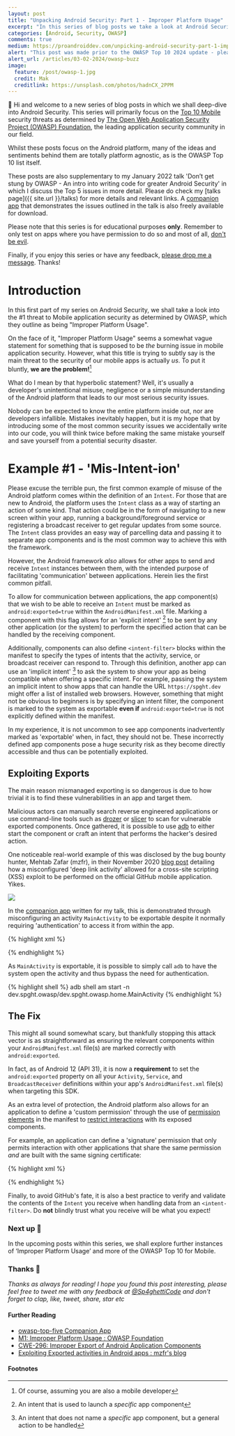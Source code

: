 ```yaml
---
layout: post
title: "Unpacking Android Security: Part 1 - Improper Platform Usage"
excerpt: "In this series of blog posts we take a look at Android Security in detail through the lens of the OWASP Top #10 threats to Mobile, with the end goal of learning how to write more secure code in our apps.<br><br>In this part we look at the #1 threat 'Improper Platform Usage'"
categories: [Android, Security, OWASP]
comments: true
medium: https://proandroiddev.com/unpicking-android-security-part-1-improper-platform-usage-ac677a9443b2
alert: "This post was made prior to the OWASP Top 10 2024 update - please see my blog post for more details on the 2024 Top 10"
alert_url: /articles/03-02-2024/owasp-buzz
image:
  feature: /post/owasp-1.jpg
  credit: Mak
  creditlink: https://unsplash.com/photos/hadnCX_2PPM
---
```


👋 Hi and welcome to a new series of blog posts in which we shall deep-dive into Android Security. This series will primarily focus on the [Top 10 Mobile](https://owasp.org/www-project-mobile-top-10/) security threats as determined by [The Open Web Application Security Project (OWASP) Foundation](https://owasp.org/), the leading application security community in our field.

Whilst these posts focus on the Android platform, many of the ideas and sentiments behind them are totally platform agnostic, as is the OWASP Top 10 list itself.

These posts are also supplementary to my January 2022 talk 'Don’t get stung by OWASP - An intro into writing code for greater Android Security' in which I discuss the Top 5 issues in more detail. Please do check my [talks page]({{ site.url }}/talks) for more details and relevant links. A [companion app](https://github.com/ed-george/owasp-top-five) that demonstrates the issues outlined in the talk is also freely available for download.

Please note that this series is for educational purposes **only**. Remember to only test on apps where you have permission to do so and most of all, [don't be evil](https://en.wikipedia.org/wiki/Don%27t_be_evil). 

Finally, if you enjoy this series or have any feedback, [please drop me a message](https://twitter.com/sp4ghetticode). Thanks!

# Introduction

In this first part of my series on Android Security, we shall take a look into the #1 threat to Mobile application security as determined by OWASP, which they outline as being "Improper Platform Usage".

On the face of it, "Improper Platform Usage" seems a somewhat vague statement for something that is supposed to be _the_ burning issue in mobile application security. However, what this title is trying to subtly say is the main threat to the security of our mobile apps is actually _us_. To put it bluntly, **we are the problem!**[^1]

What do I mean by that hyperbolic statement? Well, it's usually a developer's unintentional misuse, negligence or a simple misunderstanding of the Android platform that leads to our most serious security issues. 

Nobody can be expected to know the entire platform inside out, nor are developers infallible. Mistakes inevitably happen, but it is my hope that by introducing some of the most common security issues we accidentally write into our code, you will think twice before making the same mistake yourself and save yourself from a potential security disaster.

# Example #1 - 'Mis-Intent-ion'

Please excuse the terrible pun, the first common example of misuse of the Android platform comes within the definition of an `Intent`. For those that are new to Android, the platform uses the `Intent` class as a way of starting an action of some kind. That action could be in the form of navigating to a new screen within your app, running a background/foreground service or registering a broadcast receiver to get regular updates from some source. The `Intent` class provides an easy way of parcelling data and passing it to separate app components and is the most common way to achieve this with the framework.

However, the Android framework _also_ allows for other apps to send and receive `Intent` instances between them, with the intended purpose of facilitating 'communication' between applications.  Herein lies the first common pitfall. 

To allow for communication between applications, the app component(s) that we wish to be able to receive an `Intent` must be marked as `android:exported=true` within the `AndroidManifest.xml` file. Marking a component with this flag allows for an 'explicit intent' [^2] to be sent by any other application (or the system) to perform the specified action that can be handled by the receiving component. 

Additionally, components can also define `<intent-filter>` blocks within the manifest to specify the types of intents that the activity, service, or broadcast receiver can respond to. Through this definition, another app can use an 'implicit intent' [^3] to ask the system to show your app as being compatible when offering a specific intent. For example, passing the system an implicit intent to show apps that can handle the URL `https://spght.dev` might offer a list of installed web browsers. However, something that might not be obvious to beginners is by specifying an intent filter, the component is marked to the system as exportable **even if** `android:exported=true` is not explicitly defined within the manifest.

In my experience, it is not uncommon to see app components inadvertently marked as 'exportable' when, in fact, they should not be. These incorrectly defined app components pose a huge security risk as they become directly accessible and thus can be potentially exploited.

## Exploiting Exports

The main reason mismanaged exporting is so dangerous is due to how trivial it is to find these vulnerabilities in an app and target them.

Malicious actors can manually search reverse engineered applications or use command-line tools such as [drozer](https://github.com/FSecureLABS/drozer) or [slicer](https://github.com/mzfr/slicer) to scan for vulnerable exported components. Once gathered, it is possible to use [adb](https://developer.android.com/studio/command-line/adb) to either start the component or craft an intent that performs the hacker's desired action. 

One noticeable real-world example of this was disclosed by the bug bounty hunter, Mehtab Zafar (mzfr), in their November 2020 [blog post](https://blog.mzfr.me/posts/2020-11-07-exported-activities/) detailing how a misconfigured 'deep link activity' allowed for a cross-site scripting (XSS) exploit to be performed on the official GitHub mobile application. Yikes.

![](https://i.imgur.com/l884qGd.png)

In the [companion app](https://github.com/ed-george/owasp-top-five) written for my talk, this is demonstrated through misconfiguring an activity `MainActivity` to be exportable despite it normally requiring 'authentication' to access it from within the app.

{% highlight xml %}
<activity
    android:name=".login.LoginActivity"
    android:exported="true">
    <intent-filter>
        <action android:name="android.intent.action.MAIN" />
        <category android:name="android.intent.category.LAUNCHER" />
    </intent-filter>
</activity>

<activity
    android:name=".home.MainActivity"
    android:exported="true" />
{% endhighlight %}

As `MainActivity` is exportable, it is possible to simply call `adb` to have the system open the activity and thus bypass the need for authentication. 

{% highlight shell %}
adb shell am start -n dev.spght.owasp/dev.spght.owasp.home.MainActivity
{% endhighlight %}

## The Fix

This might all sound somewhat scary, but thankfully stopping this attack vector is as straightforward as ensuring the relevant components within your `AndroidManifest.xml` file(s) are marked correctly with `android:exported`.

In fact, as of Android 12 (API 31), it is now a **requirement** to set the `android:exported` property on all your `Activity`, `Service`, and `BroadcastReceiver` definitions within your app's `AndroidManifest.xml` file(s) when targeting this SDK. 

As an extra level of protection, the Android platform also allows for an application to define a 'custom permission' through the use of [permission elements](https://developer.android.com/guide/topics/manifest/permission-element) in the manifest to [restrict interactions](https://developer.android.com/training/permissions/restrict-interactions) with its exposed components. 

For example, an application can define a 'signature' permission that only permits interaction with other applications that share the same permission _and_ are built with the same signing certificate:

{% highlight xml %}
<!-- In the main application -->
<permission android:name="dev.spght.permission.example.MY_PERMISSION"
    android:protectionLevel="signature" 
    android:label="A custom permission" />

<!-- In the secondary application -->
<uses-permission android:name="dev.spght.permission.example.MY_PERMISSION"/>
{% endhighlight %}

Finally, to avoid GitHub's fate, it is also a best practice to verify and validate the contents of the `Intent` you receive when handling data from an `<intent-filter>`. Do **not** blindly trust what you receive will be what you expect!

### Next up 🚀

In the upcoming posts within this series, we shall explore further instances of ‘Improper Platform Usage’ and more of the OWASP Top 10 for Mobile.

### Thanks 🌟

_Thanks as always for reading! I hope you found this post interesting, please feel free to tweet me with any feedback at [@Sp4ghettiCode](https://twitter.com/sp4ghetticode) and don't forget to clap, like, tweet, share, star etc_

#### Further Reading

* [owasp-top-five Companion App](https://github.com/ed-george/owasp-top-five)
* [M1: Improper Platform Usage : OWASP Foundation](https://owasp.org/www-project-mobile-top-10/2016-risks/m1-improper-platform-usage)
* [CWE-296: Improper Export of Android Application Components](https://cwe.mitre.org/data/definitions/926.html)
* [Exploiting Exported activities in Android apps : mzfr's blog](https://blog.mzfr.me/posts/2020-11-07-exported-activities/)

#### Footnotes

[^1]: Of course, assuming you are also a mobile developer
[^2]: An intent that is used to launch a _specific_ app component
[^3]: An intent that does not name a _specific_ app component, but a general action to be handled
